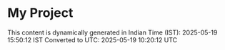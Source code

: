 # My Project

This content is dynamically generated in Indian Time (IST): 2025-05-19 15:50:12 IST
Converted to UTC: 2025-05-19 10:20:12 UTC
